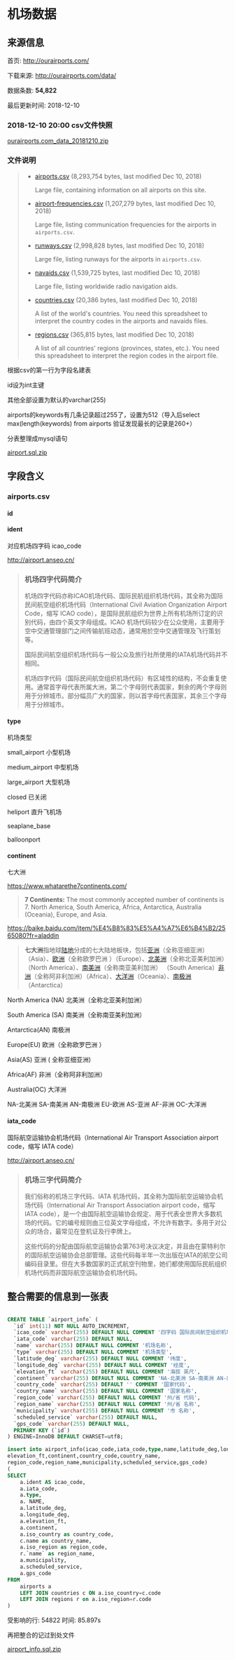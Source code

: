 # 机场数据

## 来源信息


首页: http://ourairports.com/

下载来源: http://ourairports.com/data/

数据条数: **54,822** 

最后更新时间: 2018-12-10

### 2018-12-10 20:00 csv文件快照

[ourairports.com_data_20181210.zip](ourairports.com_data_20181210.zip)



### 文件说明

> - [airports.csv](http://ourairports.com/data/airports.csv) (8,293,754 bytes, last modified Dec 10, 2018)
>
>   Large file, containing information on all airports on this site.
>
> - [airport-frequencies.csv](http://ourairports.com/data/airport-frequencies.csv) (1,207,279 bytes, last modified Dec 10, 2018)
>
>   Large file, listing communication frequencies for the airports in `airports.csv`.
>
> - [runways.csv](http://ourairports.com/data/runways.csv) (2,998,828 bytes, last modified Dec 10, 2018)
>
>   Large file, listing runways for the airports in `airports.csv`.
>
> - [navaids.csv](http://ourairports.com/data/navaids.csv) (1,539,725 bytes, last modified Dec 10, 2018)
>
>   Large file, listing worldwide radio navigation aids.
>
> - [countries.csv](http://ourairports.com/data/countries.csv) (20,386 bytes, last modified Dec 10, 2018)
>
>   A list of the world's countries. You need this spreadsheet to interpret the country codes in the airports and navaids files.
>
> - [regions.csv](http://ourairports.com/data/regions.csv) (365,815 bytes, last modified Dec 10, 2018)
>
>   A list of all countries' regions (provinces, states, etc.). You need this spreadsheet to interpret the region codes in the airport file.



根据csv的第一行为字段名建表

id设为int主键

其他全部设置为默认的varchar(255) 

airports的keywords有几条记录超过255了，设置为512（导入后select max(length(keywords) from airports 验证发现最长的记录是260+）

分表整理成mysql语句

[airport.sql.zip](airport.sql.zip)



## 字段含义

### airports.csv

#### id 

#### ident

对应机场四字码 icao_code

http://airport.anseo.cn/

> ### 机场四字代码简介
>
> 机场四字代码亦称ICAO机场代码、国际民航组织机场代码，其全称为国际民间航空组织机场代码（International Civil Aviation Organization Airport Code，缩写 ICAO code），是国际民航组织为世界上所有机场所订定的识别代码，由四个英文字母组成。ICAO 机场代码较少在公众使用，主要用于空中交通管理部门之间传输航班动态，通常用於空中交通管理及飞行策划等。
>
> 国际民间航空组织机场代码与一般公众及旅行社所使用的IATA机场代码并不相同。
>
> 机场四字代码（国际民间航空组织机场代码）有区域性的结构，不会重复使用。通常首字母代表所属大洲，第二个字母则代表国家，剩余的两个字母则用于分辨城市。部分幅员广大的国家，则以首字母代表国家，其余三个字母用于分辨城市。

#### type 

机场类型

small_airport 小型机场

medium_airport  中型机场

large_airport 大型机场

closed 已关闭

heliport  直升飞机场

seaplane_base

balloonport



#### continent

七大洲

https://www.whatarethe7continents.com/

> **7 Continents:** The most commonly accepted number of continents is 7. North America, South America, Africa, Antarctica, Australia (Oceania), Europe, and Asia.

https://baike.baidu.com/item/%E4%B8%83%E5%A4%A7%E6%B4%B2/2565080?fr=aladdin

> **七大洲**指地球[陆地](https://baike.baidu.com/item/%E9%99%86%E5%9C%B0/1697358)分成的七大陆地板块，包括[亚洲](https://baike.baidu.com/item/%E4%BA%9A%E6%B4%B2/133681)（全称亚细亚洲）（Asia）、[欧洲](https://baike.baidu.com/item/%E6%AC%A7%E6%B4%B2/145550)（全称欧罗巴洲 ）（Europe）、[北美洲](https://baike.baidu.com/item/%E5%8C%97%E7%BE%8E%E6%B4%B2/135465)（全称北亚美利加洲）（North America）、[南美洲](https://baike.baidu.com/item/%E5%8D%97%E7%BE%8E%E6%B4%B2/138913)（全称南亚美利加洲） （South America）[非洲](https://baike.baidu.com/item/%E9%9D%9E%E6%B4%B2/81619)（全称阿非利加洲）（Africa）、[大洋洲](https://baike.baidu.com/item/%E5%A4%A7%E6%B4%8B%E6%B4%B2/195695)（Oceania）、[南极洲](https://baike.baidu.com/item/%E5%8D%97%E6%9E%81%E6%B4%B2/361230)（Antarctica）

North America (NA)  北美洲（全称北亚美利加洲）

South America (SA)  南美洲（全称南亚美利加洲）

Antarctica(AN)  南极洲

Europe(EU)  欧洲（全称欧罗巴洲 ）

Asia(AS)  亚洲  ( 全称亚细亚洲)

Africa(AF)  非洲（全称阿非利加洲）

Australia(OC)  大洋洲

NA-北美洲 SA-南美洲 AN-南极洲 EU-欧洲 AS-亚洲 AF-非洲 OC-大洋洲

#### iata_code

国际航空运输协会机场代码（International Air Transport Association airport code，缩写 IATA code）

http://airport.anseo.cn/

> ### 机场三字代码简介
>
> 我们俗称的机场三字代码、IATA 机场代码，其全称为国际航空运输协会机场代码（International Air Transport Association airport code，缩写 IATA code），是一个由国际航空运输协会规定、用于代表全世界大多数机场的代码。它的编号规则由三位英文字母组成，不允许有数字。多用于对公众的场合，最常见在登机证及行李牌上。
>
> 这些代码的分配由国际航空运输协会第763号决议决定，并且由在蒙特利尔的国际航空运输协会总部管理。这些代码每半年一次出版在IATA的航空公司编码目录里。但在大多数国家的正式航空刊物里，她们都使用国际民航组织机场代码而非国际航空运输协会机场代码。



## 整合需要的信息到一张表

```sql

CREATE TABLE `airport_info` (
  `id` int(11) NOT NULL AUTO_INCREMENT,
  `icao_code` varchar(255) DEFAULT NULL COMMENT '四字码 国际民间航空组织机场代码 International Civil Aviation Organization Airport Code',
  `iata_code` varchar(255) DEFAULT NULL,
  `name` varchar(255) DEFAULT NULL COMMENT '机场名称',
  `type` varchar(255) DEFAULT NULL COMMENT '机场类型',
  `latitude_deg` varchar(255) DEFAULT NULL COMMENT '纬度',
  `longitude_deg` varchar(255) DEFAULT NULL COMMENT '经度',
  `elevation_ft` varchar(255) DEFAULT NULL COMMENT '海拔 英尺',
  `continent` varchar(255) DEFAULT NULL COMMENT 'NA-北美洲 SA-南美洲 AN-南极洲 EU-欧洲 AS-亚洲 AF-非洲 OC-大洋洲',
  `country_code` varchar(255) DEFAULT '' COMMENT '国家代码',
  `country_name` varchar(255) DEFAULT NULL COMMENT '国家名称',
  `region_code` varchar(255) DEFAULT NULL COMMENT '州/省 代码',
  `region_name` varchar(255) DEFAULT NULL COMMENT '州/省 名称',
  `municipality` varchar(255) DEFAULT NULL COMMENT '市 名称',
  `scheduled_service` varchar(255) DEFAULT NULL,
  `gps_code` varchar(255) DEFAULT NULL,
  PRIMARY KEY (`id`)
) ENGINE=InnoDB DEFAULT CHARSET=utf8;

```




```sql
insert into airport_info(icao_code,iata_code,type,name,latitude_deg,longitude_deg,
elevation_ft,continent,country_code,country_name,
region_code,region_name,municipality,scheduled_service,gps_code)
(
SELECT
	a.ident AS icao_code,
	a.iata_code,
	a.type,
	a. NAME,
	a.latitude_deg,
	a.longitude_deg,
	a.elevation_ft,
	a.continent,
	a.iso_country as country_code,
	c.name as country_name,
	a.iso_region as region_code,
	r.`name` as region_name,
	a.municipality,
	a.scheduled_service,
	a.gps_code
FROM
	airports a
	LEFT JOIN countries c ON a.iso_country=c.code
	LEFT JOIN regions r on a.iso_region=r.code
)
```

受影响的行: 54822
时间: 85.897s



再把整合的记过到处文件

[airport_info.sql.zip](airport_info.sql.zip)



